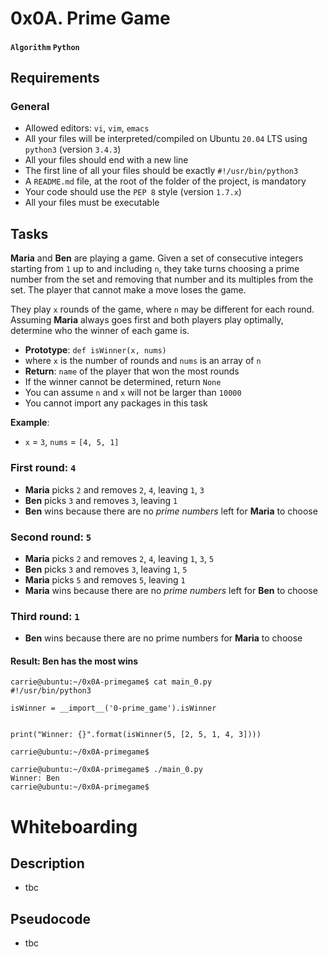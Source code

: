 # 0x0A. Prime Game
#### `Algorithm` `Python`

## Requirements
### General
* Allowed editors: `vi`, `vim`, `emacs`
* All your files will be interpreted/compiled on Ubuntu `20.04` LTS using `python3` (version `3.4.3`)
* All your files should end with a new line
* The first line of all your files should be exactly `#!/usr/bin/python3`
* A `README.md` file, at the root of the folder of the project, is mandatory
* Your code should use the `PEP 8` style (version `1.7.x`)
* All your files must be executable

## Tasks

**Maria** and **Ben** are playing a game.
Given a set of consecutive integers starting from `1` up to and including `n`,
they take turns choosing a prime number from the set and removing that number and its multiples from the set.
The player that cannot make a move loses the game.

They play `x` rounds of the game, where `n` may be different for each round.
Assuming **Maria** always goes first and both players play optimally,
determine who the winner of each game is.

* **Prototype**: `def isWinner(x, nums)`
* where `x` is the number of rounds and `nums` is an array of `n`
* **Return**: `name` of the player that won the most rounds
* If the winner cannot be determined, return `None`
* You can assume `n` and `x` will not be larger than `10000`
* You cannot import any packages in this task

**Example**:
* `x` = `3`, `nums` = `[4, 5, 1]`

### First round: `4`

* **Maria** picks `2` and removes `2`, `4`, leaving `1`, `3`
* **Ben** picks `3` and removes `3`, leaving `1`
* **Ben** wins because there are no *prime numbers* left for **Maria** to choose

### Second round: `5`

* **Maria** picks `2` and removes `2`, `4`, leaving `1`, `3`, `5`
* **Ben** picks `3` and removes `3`, leaving `1`, `5`
* **Maria** picks `5` and removes `5`, leaving `1`
* **Maria** wins because there are no *prime numbers* left for **Ben** to choose

### Third round: `1`

* **Ben** wins because there are no prime numbers for **Maria** to choose

#### Result: Ben has the most wins
```
carrie@ubuntu:~/0x0A-primegame$ cat main_0.py
#!/usr/bin/python3

isWinner = __import__('0-prime_game').isWinner


print("Winner: {}".format(isWinner(5, [2, 5, 1, 4, 3])))

carrie@ubuntu:~/0x0A-primegame$
```
```
carrie@ubuntu:~/0x0A-primegame$ ./main_0.py
Winner: Ben
carrie@ubuntu:~/0x0A-primegame$
```

# Whiteboarding

## Description
* tbc

## Pseudocode
* tbc

